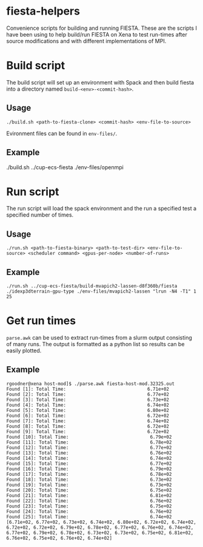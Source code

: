 # fiesta-helpers

Convenience scripts for building and running FIESTA. These are the scripts I have been using to help build/run FIESTA on Xena to test run-times after source modifications and with different implementations of MPI.

# Build script

The build script will set up an environment with Spack and then build fiesta into a directory named `build-<env>-<commit-hash>`.

## Usage

`./build.sh <path-to-fiesta-clone> <commit-hash> <env-file-to-source>`

Evironment files can be found in `env-files/`.

## Example

./build.sh ../cup-ecs-fiesta ./env-files/openmpi

# Run script

The run script will load the spack environment and the run a specified test a specified number of times.

## Usage

`./run.sh <path-to-fiesta-binary> <path-to-test-dir> <env-file-to-source> <scheduler command> <gpus-per-node> <number-of-runs>`

## Example

`./run.sh ../cup-ecs-fiesta/build-mvapich2-lassen-d8f360b/fiesta ./idexp3dterrain-gpu-type ./env-files/mvapich2-lassen "lrun -N4 -T1" 1 25`

# Get run times

`parse.awk` can be used to extract run-times from a slurm output consisting of many runs.
The output is formatted as a python list so results can be easily plotted.

## Example

```
rgoodner@xena host-mod]$ ./parse.awk fiesta-host-mod.32325.out
Found [1]: Total Time:                              6.71e+02
Found [2]: Total Time:                              6.77e+02
Found [3]: Total Time:                              6.73e+02
Found [4]: Total Time:                              6.74e+02
Found [5]: Total Time:                              6.80e+02
Found [6]: Total Time:                              6.72e+02
Found [7]: Total Time:                              6.74e+02
Found [8]: Total Time:                              6.72e+02
Found [9]: Total Time:                              6.72e+02
Found [10]: Total Time:                              6.79e+02
Found [11]: Total Time:                              6.78e+02
Found [12]: Total Time:                              6.77e+02
Found [13]: Total Time:                              6.76e+02
Found [14]: Total Time:                              6.74e+02
Found [15]: Total Time:                              6.77e+02
Found [16]: Total Time:                              6.79e+02
Found [17]: Total Time:                              6.78e+02
Found [18]: Total Time:                              6.73e+02
Found [19]: Total Time:                              6.73e+02
Found [20]: Total Time:                              6.75e+02
Found [21]: Total Time:                              6.81e+02
Found [22]: Total Time:                              6.76e+02
Found [23]: Total Time:                              6.75e+02
Found [24]: Total Time:                              6.76e+02
Found [25]: Total Time:                              6.74e+02
[6.71e+02, 6.77e+02, 6.73e+02, 6.74e+02, 6.80e+02, 6.72e+02, 6.74e+02, 6.72e+02, 6.72e+02, 6.79e+02, 6.78e+02, 6.77e+02, 6.76e+02, 6.74e+02, 6.77e+02, 6.79e+02, 6.78e+02, 6.73e+02, 6.73e+02, 6.75e+02, 6.81e+02, 6.76e+02, 6.75e+02, 6.76e+02, 6.74e+02]
```
